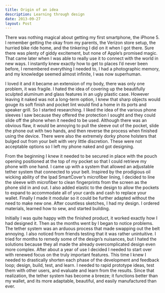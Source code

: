 ```yaml
---
title: Origin of an idea
description: Learning through design
date: 2013-09-27
layout: Post
---
```


There was nothing magical about getting my first smartphone, the iPhone 5. I remember getting the okay from my parents, the Verizon store setup, the hurried bike ride home, and the tinkering I did on it when I got there. Sure there was plenty of giddy excitement, but none of Apple’s promised magic. That came later when I was able to really use it to connect with the world in new ways. I instantly knew exactly how to get to places I’d never been before, I remembered everything I needed to, I had a photographic memory, and my knowledge seemed almost infinite, I was now superhuman. 

I loved it and it became an extension of my body, there was only one problem, it was fragile. I hated the idea of covering up the beautifully sculpted aluminum and glass features in an ugly plastic case. However leaving it naked was not a long-term option, I knew that sharp objects would gouge its soft finish and pocket lint would find a home in its ports and speaker grill. So I started researching. I liked the idea of the various phone sleeves I saw because they offered the protection I sought and they could slide off the phone when it needed to be used. Although there was an obvious flaw, it would be annoying to pull the sleeve out of the pocket, slide the phone out with two hands, and then reverse the process when finished using the device. There were also the extremely dorky phone holsters that bulged out from your belt with very little discretion. These were not acceptable options so I left my phone naked and got designing.

From the beginning I knew it needed to be secured in place with the pouch opening positioned at the top of my pocket so that I could retrieve my phone with one hand. I came up with a system that allowed an adjustable tether system that connected to your belt. Inspired by the prodigious oil wicking ability of the Ipad SmartCover’s microfiber lining, I decided to line the sleeve with microfiber to clean fingerprints from the screen as the phone slid in and out. I also added elastic to the design to allow the pockets to expand to accommodate all of your cards and cash to replace your wallet. Finally I made it modular so it could be further adapted without the need to make new one. After countless sketches, I had my design. I ordered materials, learned how to sew, and started building.

Initially I was quite happy with the finished product, it worked exactly how I had designed it. Then as the months went by I began to notice problems. The tether system was an arduous process that made swapping out the belt annoying. I also noticed from friends testing that it was rather unintuitive. I tried for months to remedy some of the design’s nuisances, but I hated the solutions because they all made the already overcomplicated design even more complex. After about a year of use I decided I needed to start over with renewed focus on the truly important features. This time I knew I needed to drastically shorten each phase of the development and feedback loop; design, build, test, and learn. I needed to rapid prototype ideas, test them with other users, and evaluate and learn from the results. Since that realization, the tether system has become a breeze; it functions better than my wallet, and its more adaptable, beautiful, and easily manufactured than ever.
